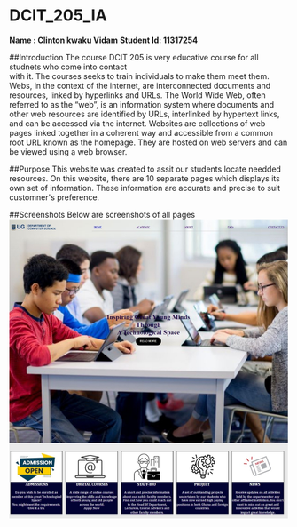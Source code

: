 # DCIT_205_IA

**Name : Clinton kwaku Vidam**
**Student Id: 11317254**


##Introduction
The course DCIT 205 is very educative course for all studnets who come into contact  
with it. The courses seeks to train individuals to make them meet them.
Webs, in the context of the internet, are interconnected documents and resources, linked by hyperlinks and URLs. The World Wide Web, often referred to as the “web”, is an information system where documents and other web resources are identified by URLs, interlinked by hypertext links, and can be accessed via the internet. Websites are collections of web pages linked together in a coherent way and accessible from a common root URL known as the homepage. They are hosted on web servers and can be viewed using a web browser.



##Purpose
This website was created to assit our students locate needded resources.
On this website, there are 10 separate pages which displays its own set of information.
These information are accurate and precise to suit customner's preference.



##Screenshots
Below are screenshots of all pages
![Home](/Screenshots/Home.jpeg)